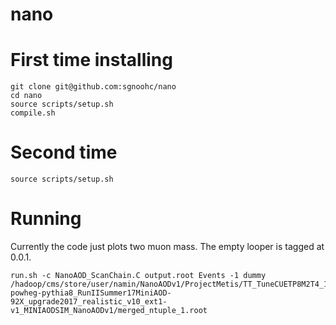# nano

# First time installing

    git clone git@github.com:sgnoohc/nano
    cd nano
    source scripts/setup.sh
    compile.sh

# Second time

    source scripts/setup.sh

# Running

Currently the code just plots two muon mass.
The empty looper is tagged at 0.0.1.

    run.sh -c NanoAOD_ScanChain.C output.root Events -1 dummy /hadoop/cms/store/user/namin/NanoAODv1/ProjectMetis/TT_TuneCUETP8M2T4_13TeV-powheg-pythia8_RunIISummer17MiniAOD-92X_upgrade2017_realistic_v10_ext1-v1_MINIAODSIM_NanoAODv1/merged_ntuple_1.root

